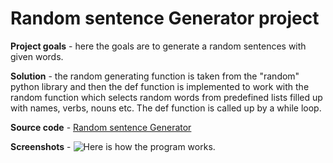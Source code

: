# Random sentence Generator project

**Project goals** - here the goals are to generate a random sentences with given words.

**Solution** - the random generating function is taken from the "random" python library and then the def function is implemented to work with the random function
which selects random words from predefined lists filled up with names, verbs, nouns etc. The def function is called up by a while loop.

**Source code** - [Random sentence Generator](https://github.com/PeterKeremidchiev/Small-Python-Projects/tree/main/random_sentence_generator)

**Screenshots** - ![Here is how the program works.](https://user-images.githubusercontent.com/123252235/218519961-482d4f92-b971-4eec-a13f-805a87ecf5a4.PNG)
